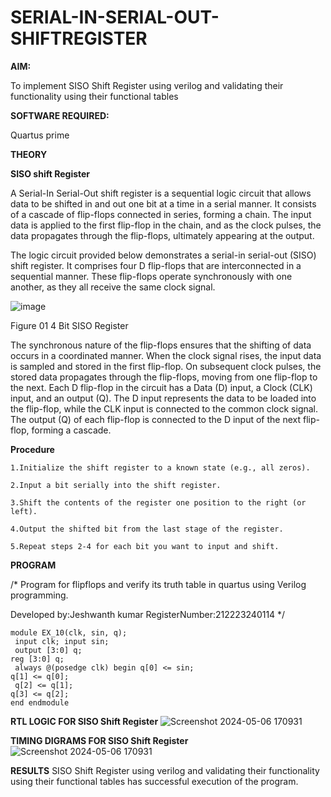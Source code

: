 # SERIAL-IN-SERIAL-OUT-SHIFTREGISTER

**AIM:**

To implement  SISO Shift Register using verilog and validating their functionality using their functional tables

**SOFTWARE REQUIRED:**

Quartus prime

**THEORY**

**SISO shift Register**

A Serial-In Serial-Out shift register is a sequential logic circuit that allows data to be shifted in and out one bit at a time in a serial manner. It consists of a cascade of flip-flops connected in series, forming a chain. The input data is applied to the first flip-flop in the chain, and as the clock pulses, the data propagates through the flip-flops, ultimately appearing at the output.

The logic circuit provided below demonstrates a serial-in serial-out (SISO) shift register. It comprises four D flip-flops that are interconnected in a sequential manner. These flip-flops operate synchronously with one another, as they all receive the same clock signal.

![image](https://github.com/naavaneetha/SERIAL-IN-SERIAL-OUT-SHIFTREGISTER/assets/154305477/e81c4072-37f9-46c6-8145-566764b74c3a)

Figure 01 4 Bit SISO Register

The synchronous nature of the flip-flops ensures that the shifting of data occurs in a coordinated manner. When the clock signal rises, the input data is sampled and stored in the first flip-flop. On subsequent clock pulses, the stored data propagates through the flip-flops, moving from one flip-flop to the next.
Each D flip-flop in the circuit has a Data (D) input, a Clock (CLK) input, and an output (Q). The D input represents the data to be loaded into the flip-flop, while the CLK input is connected to the common clock signal. The output (Q) of each flip-flop is connected to the D input of the next flip-flop, forming a cascade.

**Procedure**
```
1.Initialize the shift register to a known state (e.g., all zeros).

2.Input a bit serially into the shift register.

3.Shift the contents of the register one position to the right (or left).

4.Output the shifted bit from the last stage of the register.

5.Repeat steps 2-4 for each bit you want to input and shift.
```

**PROGRAM**

/* Program for flipflops and verify its truth table in quartus using Verilog programming.

Developed by:Jeshwanth kumar
RegisterNumber:212223240114
*/
```
module EX_10(clk, sin, q);
 input clk; input sin;
 output [3:0] q;
reg [3:0] q;
 always @(posedge clk) begin q[0] <= sin;
q[1] <= q[0];
 q[2] <= q[1];
q[3] <= q[2];
end endmodule
```

**RTL LOGIC FOR SISO Shift Register**
![Screenshot 2024-05-06 170931](https://github.com/Jeshwanthkumarpayyavula/SERIAL-IN-SERIAL-OUT-SHIFTREGISTER/assets/145742402/b3ef74df-2b00-42c0-a75a-37460f61cdaa)



**TIMING DIGRAMS FOR SISO Shift Register**
![Screenshot 2024-05-06 170931](https://github.com/Jeshwanthkumarpayyavula/SERIAL-IN-SERIAL-OUT-SHIFTREGISTER/assets/145742402/52e7c585-6b3c-4296-937e-3feef858eade)



**RESULTS**
SISO Shift Register using verilog and validating their functionality using their functional tables has successful execution of the program.
